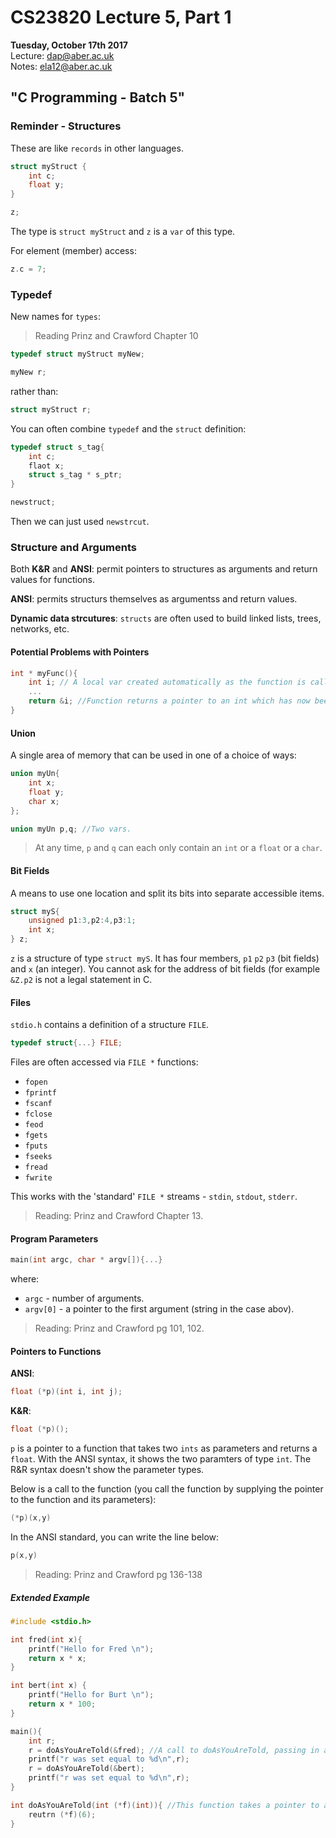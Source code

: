 # CS23820 Lecture 5, Part 1
__Tuesday, October 17th 2017__  
Lecture: dap@aber.ac.uk   
Notes: ela12@aber.ac.uk

## "C Programming - Batch 5" 

### Reminder - Structures 

These are like `records` in other languages. 

```c
struct myStruct {
	int c;
	float y;
}

z;
```

The type is `struct myStruct` and `z` is a `var` of this type. 

For element (member) access: 

```c
z.c = 7;
```

### Typedef 

New names for `types`:

>Reading Prinz and Crawford Chapter 10 

```c
typedef struct myStruct myNew;

myNew r;
```

rather than:

```c
struct myStruct r;
```

You can often combine `typedef` and the `struct` definition:

```c
typedef struct s_tag{
	int c;
	flaot x;
	struct s_tag * s_ptr;
}

newstruct; 
```

Then we can just used `newstrcut`.

### Structure and Arguments 

Both **K&R** and **ANSI**: permit pointers to structures as arguments and return values for functions. 

**ANSI**: permits structurs themselves as argumentss and return values. 

**Dynamic data strcutures**: `structs` are often used to build linked lists, trees, networks, etc.

#### Potential Problems with Pointers 

```c
int * myFunc(){
	int i; // A local var created automatically as the function is called.
	...
	return &i; //Function returns a pointer to an int which has now been destroyed.
}
```
#### Union 

A single area of memory that can be used in one of a choice of ways: 

```c
union myUn{
	int x;
	float y;
	char x;
}; 

union myUn p,q; //Two vars. 
```
> At any time, `p` and `q` can each only contain an `int` or a `float` or a `char`. 

#### Bit Fields 

A means to use one location and split its bits into separate accessible items. 

```c
struct myS{
	unsigned p1:3,p2:4,p3:1;
	int x;
} z;
```

`z` is a structure of type `struct myS`. It has four members, `p1` `p2` `p3` (bit fields) and `x` (an integer). You cannot ask for the address of bit fields (for example `&Z.p2` is not a legal statement in C. 

#### Files 

`stdio.h` contains a definition of a structure `FILE`. 

```c
typedef struct{...} FILE;
```

Files are often accessed via `FILE *` functions:

- `fopen`
- `fprintf`
- `fscanf`
- `fclose`
- `feod`
- `fgets`
- `fputs`
- `fseeks`
- `fread`
- `fwrite`

This works with the 'standard' `FILE *` streams - `stdin`, `stdout`, `stderr`.

> Reading: Prinz and Crawford Chapter 13.

#### Program Parameters 

```c
main(int argc, char * argv[]){...}
```

where: 

- `argc` - number of arguments.
- `argv[0]` - a pointer to the first argument (string in the case abov).

> Reading: Prinz and Crawford pg 101, 102. 

#### Pointers to Functions 

**ANSI**:

```c
float (*p)(int i, int j);
```

**K&R**:

```c
float (*p)();
```

`p` is a pointer to a function that takes two `ints` as parameters and returns a `float`. With the ANSI syntax, it shows the two paramters of type `int`. The R&R syntax doesn't show the parameter types. 

Below is a call to the function (you call the function by supplying the pointer to the function and its parameters):

```c
(*p)(x,y)
```
In the ANSI standard, you can write the line below: 

```c
p(x,y)
```

>Reading: Prinz and Crawford pg 136-138

##### Extended Example 

```c
#include <stdio.h> 

int fred(int x){
	printf("Hello for Fred \n");
	return x * x;
}

int bert(int x) {
	printf("Hello for Burt \n");
	return x * 100;
}

main(){
	int r;
	r = doAsYouAreTold(&fred); //A call to doAsYouAreTold, passing in a pointer to fred();.
	printf("r was set equal to %d\n",r); 
	r = doAsYouAreTold(&bert);
	printf("r was set equal to %d\n",r);
}

int doAsYouAreTold(int (*f)(int)){ //This function takes a pointer to another function as its parameter. 
	reutrn (*f)(6);
}
```